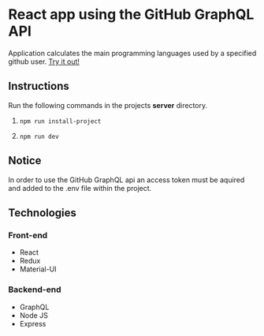 # React app using the GitHub GraphQL API
Application calculates the main programming languages used by a specified github user. [Try it out!](https://github-language-app.herokuapp.com/)

## Instructions
Run the following commands in the projects **server** directory. 
1) `npm run install-project`

2) `npm run dev`

## Notice
In order to use the GitHub GraphQL api an access token must be aquired and added to the .env file within the project.

## Technologies
### Front-end
* React
* Redux
* Material-UI

### Backend-end
* GraphQL
* Node JS
* Express

